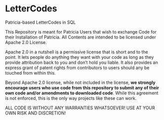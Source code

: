 # LetterCodes
Patricia-based LetterCodes in SQL

This Repository is meant for Patricia Users that wish to exchange Code for their Installation of Patricia. All Contents are intended to be licensed under Apache 2.0 License.

Apache 2.0 in a nutshell is a permissive license that is short and to the point. It lets people do anything they want with your code as long as they provide attribution back to you and don’t hold you liable. It also provides an express grant of patent rights from contributors to users should any be touched from within this. 

Beyond Apache 2.0 license, while not included in the license, <b>we strongly encourage users who use code from this repository to submit any of their own code and/or amendments to downloaded code</b>. While this agreement is not enforced, this is the only way projects like these can work.

ALL CODE IS WITHOUT ANY WARRANTIES WHATSOEVER! USE AT YOUR OWN RISK AND DISCRETION!
